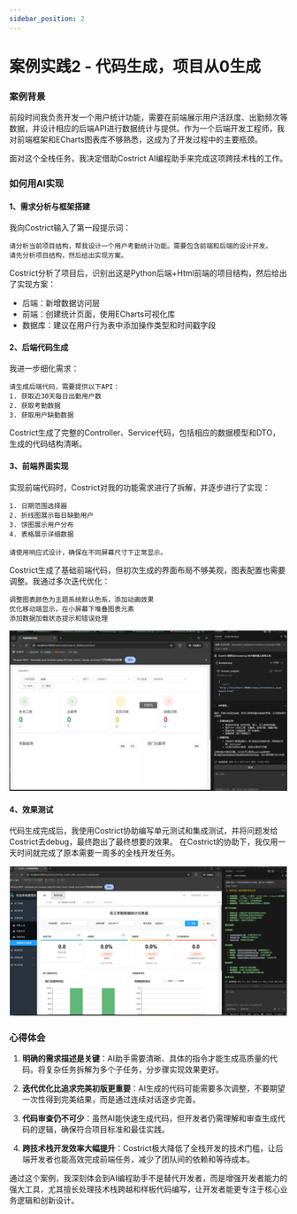 ```yaml
---
sidebar_position: 2
---
```


# 案例实践2 - 代码生成，项目从0生成

### 案例背景

前段时间我负责开发一个用户统计功能，需要在前端展示用户活跃度、出勤频次等数据，并设计相应的后端API进行数据统计与提供。作为一个后端开发工程师，我对前端框架和ECharts图表库不够熟悉，这成为了开发过程中的主要瓶颈。

面对这个全栈任务，我决定借助Costrict AI编程助手来完成这项跨技术栈的工作。

### 如何用AI实现

#### 1、需求分析与框架搭建

我向Costrict输入了第一段提示词：
```
请分析当前项目结构，帮我设计一个用户考勤统计功能。需要包含前端和后端的设计开发。
请先分析项目结构，然后给出实现方案。
```

Costrict分析了项目后，识别出这是Python后端+Html前端的项目结构，然后给出了实现方案：
- 后端：新增数据访问层
- 前端：创建统计页面，使用ECharts可视化库
- 数据库：建议在用户行为表中添加操作类型和时间戳字段


#### 2、后端代码生成

我进一步细化需求：
```
请生成后端代码，需要提供以下API：
1. 获取近30天每日出勤用户数
2. 获取考勤数据
3. 获取用户缺勤数据
```
Costrict生成了完整的Controller、Service代码，包括相应的数据模型和DTO，生成的代码结构清晰。


#### 3、前端界面实现

实现前端代码时，Costrict对我的功能需求进行了拆解，并逐步进行了实现：
```使用Element UI布局和ECharts图表库，包含：
1. 日期范围选择器
2. 折线图展示每日缺勤用户
3. 饼图展示用户分布
4. 表格展示详细数据

请使用响应式设计，确保在不同屏幕尺寸下正常显示。
```

Costrict生成了基础前端代码，但初次生成的界面布局不够美观，图表配置也需要调整。我通过多次迭代优化：

```
调整图表颜色为主题系统默认色系，添加动画效果
优化移动端显示，在小屏幕下堆叠图表元素
添加数据加载状态提示和错误处理
```

![alt text](img/case2/1.png)

#### 4、效果测试

代码生成完成后，我使用Costrict协助编写单元测试和集成测试，并将问题发给Costrict去debug，最终跑出了最终想要的效果。
在Costrict的协助下，我仅用一天时间就完成了原本需要一周多的全栈开发任务。

![alt text](img/case2/2.png)

### 心得体会

1. **明确的需求描述是关键**：AI助手需要清晰、具体的指令才能生成高质量的代码。将复杂任务拆解为多个子任务，分步骤实现效果更好。

2. **迭代优化比追求完美初版更重要**：AI生成的代码可能需要多次调整，不要期望一次性得到完美结果，而是通过连续对话逐步完善。

3. **代码审查仍不可少**：虽然AI能快速生成代码，但开发者仍需理解和审查生成代码的逻辑，确保符合项目标准和最佳实践。

4. **跨技术栈开发效率大幅提升**：Costrict极大降低了全栈开发的技术门槛，让后端开发者也能高效完成前端任务，减少了团队间的依赖和等待成本。

通过这个案例，我深刻体会到AI编程助手不是替代开发者，而是增强开发者能力的强大工具，尤其擅长处理技术栈跨越和样板代码编写，让开发者能更专注于核心业务逻辑和创新设计。

